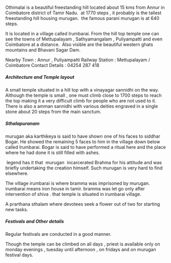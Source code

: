 

Othimalai is a beautiful freestanding hill located about 15 kms from Annur in Coimbatore district of Tamir Nadu.&nbsp; at 1770 steps , it probably is the tallest freestanding hill housing murugan.&nbsp; the famous parani murugan is at 640 steps.

It is located in a village called Irumbarai. From the hill top temple one can see the towns of Mettupalayam , Sathyamangalam , Puliyampatti and even Coimbatore at a distance.&nbsp; Also visible are the beautiful western ghats mountains and Bhavani Sagar Dam.

Nearby Town : Annur , Puliyampatti
Railway Station : Mettupalayam / Coimbatore
Contact Details : 04254 287 418

<h5>Architecture and Temple layout</h5>
<div id="layoutdtls" class="sptext">A small temple situated in a hill top with a vinayagar sannidhi on the way. Although the temple is small , one must climb close to 1700 steps to reach the top making it a very difficult climb for people who are not used to it. There is also a amman sannidhi with various deities engraved in a single stone about 20 steps from the main sanctum.
<br>


<h5>Sthalapuranam</h5>
murugan aka karthikeya is said to have shown one of his faces to siddhar Bogar. He showed the remaining 5 faces to him in the village down below called Irumbarai. Bogar is said to have performed a ritual here and the place where he had done it is still filled with ashes.

&nbsp;legend has it that&nbsp; murugan&nbsp; incarcerated Brahma for his attitude and was briefly undertaking the creation himself. Such murugan is very hard to find elsewhere.&nbsp;

The village irumbarai is where bramma was imprisoned by murugan.&nbsp; irumbarai means iron house in tamir. bramma was let go only after intervention of shiva . that temple is situated in irumbarai village.

A prarthana sthalam where devotees seek a flower out of two for starting new tasks.

<h5>Festivals and Other details</h5>

Regular festivals are conducted in a good manner.&nbsp;

Though the temple can be climbed on all days , priest is available only on monday evenings , tuesday until afternoon , on fridays and on murugan festival days.
